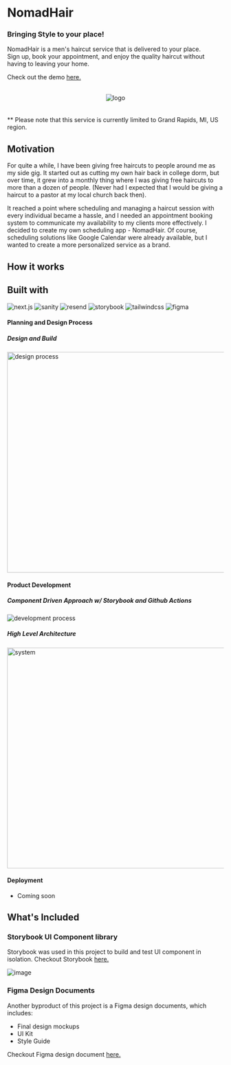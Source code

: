 # NomadHair

### Bringing Style to your place!

<p>
  NomadHair is a men's haircut service that is delivered to your place.</br>
  Sign up, book your appointment, and enjoy the quality haircut without having to leaving your home.
</p>
<p>Check out the demo <a href="www.nomadhair.co">here.</a></p>
<br>
<div align="center">
  <img src="https://github.com/tnamdevnote/nomadhair/assets/44216709/5fdd27f1-8b11-462f-b585-a8e67c78be47" alt='logo'/>
</div>
<br>
<br>
<caption>** Please note that this service is currently limited to Grand Rapids, MI, US region.</caption>
<br>

<h2>Motivation</h2>
<p>
For quite a while, I have been giving free haircuts to people around me as my side gig. It started out as cutting my own hair back in college dorm, but over time, it grew into a monthly thing where I was giving free haircuts to more than a dozen of people. (Never had I expected that I would be giving a haircut to a pastor at my local church back then).

It reached a point where scheduling and managing a haircut session with every individual became a hassle, and I needed an appointment booking system to communicate my availability to my clients more effectively. I decided to create my own scheduling app - NomadHair. Of course, scheduling solutions like Google Calendar were already available, but I wanted to create a more personalized service as a brand.
</p>

<h2>How it works</h2>

<h2>Built with</h2>
<div>
  <img src="https://img.shields.io/badge/Next.js-%23000000?logo=next.js" alt='next.js'/>
  <img src="https://img.shields.io/badge/Sanity-%23000000?logo=sanity" alt='sanity'/>
  <img src="https://img.shields.io/badge/Resend-%23000000?logo=resend" alt='resend'/>
  <img src="https://img.shields.io/badge/Storybook-%23ffffff?logo=storybook" alt='storybook'/>
  <img src="https://img.shields.io/badge/TailwindCSS-%23FFFFFF?logo=tailwindcss" alt='tailwindcss'/>
  <img src="https://img.shields.io/badge/Figma-%23FFFFFF?logo=figma" alt='figma'/>
</div>

#### Planning and Design Process
##### Design and Build
<img src="https://github.com/tnamdevnote/nomadhair/assets/44216709/025a95c5-9ed1-40d1-ad43-408dbf7eec3c" width="512" alt="design process" />


#### Product Development
##### Component Driven Approach w/ Storybook and Github Actions
<img src="https://github.com/tnamdevnote/nomadhair/assets/44216709/c17732e0-969f-4c0c-9a6f-fa46028c740b" alt="development process" />

##### High Level Architecture
<img src="https://github.com/tnamdevnote/nomadhair/assets/44216709/2b62ce5b-2469-4943-adc3-3ecbcb81696a" width="512" alt="system" />

#### Deployment
- Coming soon


<h2>What's Included</h2>

### Storybook UI Component library
Storybook was used in this project to build and test UI component in isolation.
Checkout Storybook [here.](https://65f86d160015b8443704c163-ojovnerorg.chromatic.com/?path=/docs/atoms-avatar--docs)

![image](https://github.com/tnamdevnote/nomadhair/assets/44216709/630f6653-d52d-4fbb-bb8c-63fee24376ad)


### Figma Design Documents
Another byproduct of this project is a Figma design documents, which includes:
- Final design mockups
- UI Kit
- Style Guide <br>

Checkout Figma design document [here.](https://www.figma.com/design/cURR8cW2EUkTgpHLf5RiVW/NomadHair?node-id=1506%3A3194&t=hWKvw14LmD6E2GKy-1)



